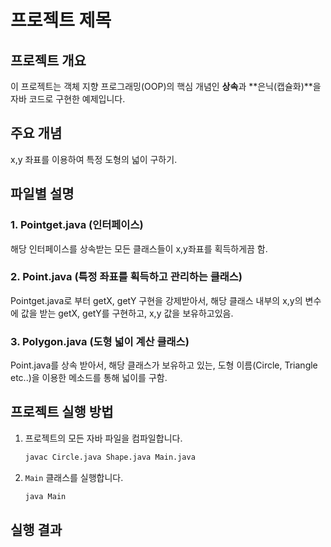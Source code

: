 # 프로젝트 제목

## 프로젝트 개요

이 프로젝트는 객체 지향 프로그래밍(OOP)의 핵심 개념인 **상속**과 **은닉(캡슐화)**을 자바 코드로 구현한 예제입니다.

## 주요 개념

x,y 좌표를 이용하여 특정 도형의 넓이 구하기.

## 파일별 설명

### 1. Pointget.java (인터페이스)

해당 인터페이스를 상속받는 모든 클래스들이 x,y좌표를 획득하게끔 함.

### 2. Point.java (특정 좌표를 획득하고 관리하는 클래스)

Pointget.java로 부터 getX, getY 구현을 강제받아서, 해당 클래스 내부의 x,y의 변수에 값을 받는
getX, getY를 구현하고, x,y 값을 보유하고있음.

### 3. Polygon.java (도형 넓이 계산 클래스)

Point.java를 상속 받아서, 해당 클래스가 보유하고 있는, 도형 이름(Circle, Triangle etc..)을 이용한
메소드를 통해 넓이를 구함.


## 프로젝트 실행 방법

1.  프로젝트의 모든 자바 파일을 컴파일합니다.
    ```bash
    javac Circle.java Shape.java Main.java
    ```
2.  `Main` 클래스를 실행합니다.
    ```bash
    java Main
    ```

## 실행 결과
